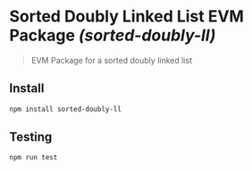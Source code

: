 # Sorted Doubly Linked List EVM Package _(sorted-doubly-ll)_

> EVM Package for a sorted doubly linked list

## Install

```sh
npm install sorted-doubly-ll
```

## Testing

```sh
npm run test
```